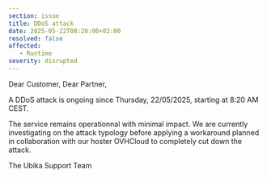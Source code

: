 ```yaml
---
section: issue
title: DDoS attack
date: 2025-05-22T08:20:00+02:00
resolved: false
affected:
   - Runtime
severity: disrupted
---
```

Dear Customer, Dear Partner,

A DDoS attack is ongoing since Thursday, 22/05/2025, starting at 8:20 AM CEST.

The service remains operationnal with minimal impact. We are currently investigating on the attack typology before applying a workaround planned in collaboration with our hoster OVHCloud to completely cut down the attack.

The Ubika Support Team

